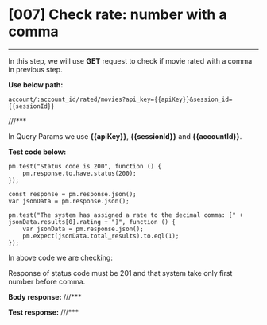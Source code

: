 # [007] Check rate: number with a comma
___

In this step, we will use __GET__ request to check if movie rated with a comma in previous step.

__Use below path:__
```
account/:account_id/rated/movies?api_key={{apiKey}}&session_id={{sessionId}}
```

///***
 
In Query Params we use __{{apiKey}}__, __{{sessionId}}__ and __{{accountId}}__.

__Test code below:__
```
pm.test("Status code is 200", function () {
    pm.response.to.have.status(200);
});

const response = pm.response.json();
var jsonData = pm.response.json();

pm.test("The system has assigned a rate to the decimal comma: [" + jsonData.results[0].rating + "]", function () {
    var jsonData = pm.response.json();
    pm.expect(jsonData.total_results).to.eql(1);
});
```
In above code we are checking:

Response of status code must be 201 and that system take only first number before comma.

__Body response:__
///***
 
__Test response:__
///***
 
